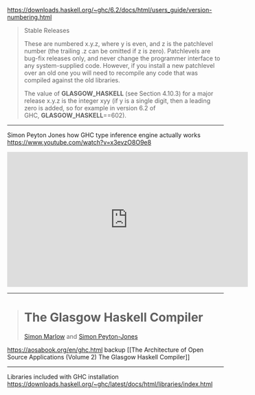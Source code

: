 
https://downloads.haskell.org/~ghc/6.2/docs/html/users_guide/version-numbering.html
> Stable Releases
> 
> These are numbered x.y.z, where y is even, and z is the patchlevel number (the trailing .z can be omitted if z is zero). Patchlevels are bug-fix releases only, and never change the programmer interface to any system-supplied code. However, if you install a new patchlevel over an old one you will need to recompile any code that was compiled against the old libraries.
> 
> The value of __GLASGOW_HASKELL__ (see Section 4.10.3) for a major release x.y.z is the integer xyy (if y is a single digit, then a leading zero is added, so for example in version 6.2 of GHC, __GLASGOW_HASKELL__==602).

---

Simon Peyton Jones how GHC type inference engine actually works
https://www.youtube.com/watch?v=x3evzO8O9e8
<iframe width="560" height="315" src="https://www.youtube.com/embed/x3evzO8O9e8" title="YouTube video player" frameborder="0" allow="accelerometer; autoplay; clipboard-write; encrypted-media; gyroscope; picture-in-picture" allowfullscreen></iframe>

---

> # The Glasgow Haskell Compiler
> 
> [Simon Marlow](https://aosabook.org/en/intro2.html#marlow-simon) and [Simon Peyton-Jones](https://aosabook.org/en/intro2.html#peyton-jones-simon)

https://aosabook.org/en/ghc.html
backup [[The Architecture of Open Source Applications (Volume 2) The Glasgow Haskell Compiler]]

---

Libraries included with GHC installation
https://downloads.haskell.org/~ghc/latest/docs/html/libraries/index.html
